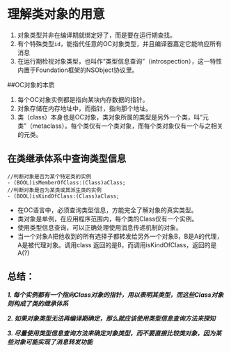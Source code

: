 # 理解类对象的用意

1. 对象类型并非在编译期就绑定好了，而是要在运行期查找。
2. 有个特殊类型`id`，能指代任意的OC对象类型，并且编译器嘉定它能响应所有消息
3. 在运行期检视对象类型，也叫作“类型信息查询”（introspection），这一特性内置于Foundation框架的NSObject协议里。

##OC对象的本质

1. 每个OC对象实例都是指向某块内存数据的指针。
2. 对象存储在内存地址中，而指针，指向那个地址。
3. 类（class）本身也是OC对象，类对象所属的类型是另外一个类，叫“元类”（metaclass）。每个类仅有一个类对象，而每个类对象仅有一个与之相关的元类。

## 在类继承体系中查询类型信息

```
//判断对象是否为某个特定类的实例
- (BOOL)isMemberOfClass:(Class)aClass;
//判断对象是否为某类或其派生类的实例
- (BOOL)isKindOfClass:(Class)aClass;
```

* 在OC语言中，必须查询类型信息，方能完全了解对象的真实类型。
* 类对象是单例，在应用程序范围内，每个类的Class仅有一个实例。
* 使用类型信息查询，可以正确处理使用消息传递机制的对象。
* 当一个对象A把他收到的所有选择子都转发给另外一个对象B，B是A的代理，A是被代理对象。调用class 返回的是B，而调用isKindOfClass，返回的是A(?)


## 总结：
***1. 每个实例都有一个指向Class对象的指针，用以表明其类型，而这些Class对象则构成了类的继承体系***

***2. 如果对象类型无法再编译期确定，那么就应该使用类型信息查询方法来探知***

***3. 尽量使用类型信息查询方法来确定对象类型，而不要直接比较类对象，因为某些对象可能实现了消息转发功能***


